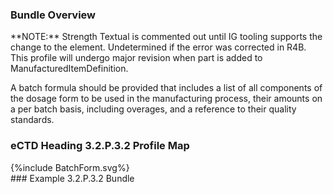 ### Bundle Overview
<p> **NOTE:** Strength Textual is commented out until IG tooling supports the change to the element.  Undetermined if the error was corrected in R4B. This profile will undergo major revision when part is added to ManufacturedItemDefinition.</p>
<p>A batch formula should be provided that includes a list of all components of the dosage form to 
be used in the manufacturing process, their amounts on a per batch basis, including overages, and 
a reference to their quality standards.</p>

### eCTD Heading 3.2.P.3.2 Profile Map
<div>{%include BatchForm.svg%}</div>
### Example 3.2.P.3.2 Bundle
